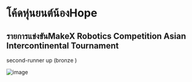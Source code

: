 # โค้ดหุ่นยนต์น้องHope
## รายการแข่งขันMakeX Robotics Competition Asian Intercontinental Tournament
second-runner up (bronze )

![image](https://github.com/user-attachments/assets/0fdbb79f-f1eb-4b3c-88d4-e87e5f44b247)

